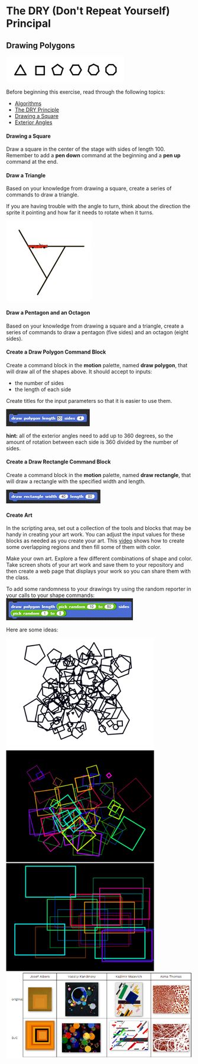 # The DRY (Don't Repeat Yourself) Principal

## Drawing Polygons
![regular polygons](https://github.com/hoc-labs/images/blob/main/polygon-row.png?raw=true)


Before beginning this exercise, read through the following topics:
* [Algorithms](https://chnn-anne.gitbook.io/javascript-1/algorithms)
* [The DRY Principle](https://chnn-anne.gitbook.io/javascript-1/dry-principle)
* [Drawing a Square](https://www.youtube.com/watch?v=AighCB14bNw)
* [Exterior Angles](https://www.youtube.com/watch?v=qLU3PtaG3ww)
#### Drawing a Square

Draw a square in the center of the stage with sides of length 100. Remember to add a **pen down** command at the beginning and a **pen up** command at the end.

#### Draw a Triangle
Based on your knowledge from drawing a square, create a series of commands to draw a triangle. 

If you are having trouble with the angle to turn, think about the direction the sprite it pointing and how far it needs to rotate when it turns.

![regular polygons](https://github.com/hoc-labs/images/blob/main/racecar.gif?raw=true)

#### Draw a Pentagon and an Octagon
Based on your knowledge from drawing a square and a triangle, create a series of commands to draw a pentagon (five sides) and an octagon (eight sides).

#### Create a Draw Polygon Command Block
Create a command block in the **motion** palette, named **draw polygon**, that will draw all of the shapes above. It should accept to inputs:
* the number of sides
* the length of each side

Create titles for the input parameters so that it is easier to use them.

![regular polygons](https://github.com/hoc-labs/images/blob/main/draw-polygon.png?raw=true)



**hint:** all of the exterior angles need to add up to 360 degrees, so the amount of rotation between each side is 360 divided by the number of sides.

#### Create a Draw Rectangle Command Block
Create a command block in the **motion** palette, named **draw rectangle**, that will draw a rectangle with the specified width and length.

![regular polygons](https://github.com/hoc-labs/images/blob/main/draw-rect.png?raw=true)

#### Create Art

In the scripting area, set out a collection of the tools and blocks that may be handy in creating your art work. You can adjust the input values for these blocks as needed as you create your art. This [video](https://www.youtube.com/embed/pthWazhu474?rel=0) shows how to create some overlapping regions and then fill some of them with color.

Make your own art. Explore a few different combinations of shape and color. Take screen shots of your art work and save them to your repository and then create a web page that displays your work so you can share them with the class.

To add some randomness to your drawings try using the random reporter in your calls to your shape commands:
![random polygons](https://github.com/hoc-labs/images/blob/main/random-polys.png?raw=true)

Here are some ideas:

<img src="https://github.com/hoc-labs/images/blob/main/random-polys-2.png?raw=true" width="400" />
<img src="https://github.com/hoc-labs/images/blob/main/random-polys-3.png?raw=true" width="400" />
<img src="https://github.com/hoc-labs/images/blob/main/random-polys-4.png?raw=true" width="400" />

<img src="https://github.com/hoc-labs/images/blob/main/polys-5.png?raw=true" width="600" />












  



